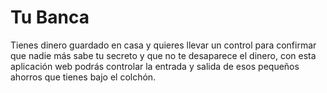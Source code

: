 # Tu Banca
Tienes dinero guardado en casa y quieres llevar un control para confirmar que nadie más sabe tu secreto y que no te desaparece el dinero, con esta aplicación web podrás controlar la entrada y salida de esos pequeños ahorros que tienes bajo el colchón.
